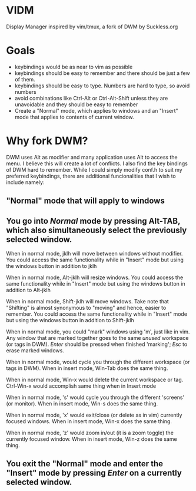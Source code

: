 # VIDM
Display Manager inspired by vim/tmux, a fork of DWM by Suckless.org

# Goals
- keybindings would be as near to vim as possible
- keybindings should be easy to remember and there should be just a few of them.
- keybindings should be easy to type. Numbers are hard to type, so avoid numbers
- avoid combinations like Ctrl-Alt or Ctrl-Alt-Shift unless they are unavoidable and they should be easy to remember
- Create a "Normal" mode, which applies to windows and an "Insert" mode that applies to contents of current window.

# Why fork DWM?
DWM uses Alt as modifier and many application uses Alt to access the menu. I believe this will create a lot of conflicts.
I also find the key bindings of DWM hard to remember. While I could simply modify conf.h to suit my preferred keybindings,
there are additional funcionalities that I wish to include namely:

## "Normal" mode that will apply to windows
## You go into *Normal* mode by pressing Alt-TAB, which also simultaneously select the previously selected window. ##

When in normal mode, jklh will move between windows without modifier. You could access the same functionality while
in "Insert" mode but using the windows button in addition to jklh

When in normal mode, Alt-jklh will resize windows. You could access the same functionality while
in "Insert" mode but using the windows button in addition to Alt-jklh

When in normal mode, Shift-jklh will move windows. Take note that "Shifting" is almost synonymous to "moving" and hence,
easier to remember. You could access the same functionality while
in "Insert" mode but using the windows button in addition to Shift-jklh

When in normal mode, you could "mark" windows using 'm', just like in vim. Any window that are marked together goes to the same
*unused* workspace (or tags in DWM). *Enter* should be pressed when finished 'marking'; *Esc* to erase marked windows.
  
When in normal mode, <TAB> would cycle you through the different workspace (or tags in DWM). When in insert mode, Win-Tab does
the same thing.
  
When in normal mode, Win-x would delete the current workspace or tag. Ctrl-Win-x would accomplish same thing when in Insert mode
  
When in normal mode, 's' would cycle you through the different 'screens' (or monitor). When in insert mode, Win-s does
the same thing.
  
When in normal mode, 'x' would exit/close (or delete as in vim) currently focused windows. When in insert mode, Win-x does
the same thing.

When in normal mode, 'z' would zoom in/out (it is a zoom toggle) the currently focused window. When in insert mode, Win-z does
the same thing. 
  
## You exit the "Normal" mode and enter the "Insert" mode by pressing *Enter* on a currently selected window. ##

